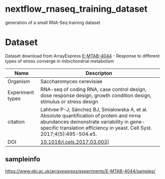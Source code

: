 # nextflow_rnaseq_training_dataset

generation of a small RNA-Seq training dataset


# Dataset

Dataset download from ArrayExpress [E-MTAB-4044](https://www.ebi.ac.uk/arrayexpress/experiments/E-MTAB-4044/) - Response to different types of stress converge in mitochondrial metabolism 

|Name|Descripton|
|-|-|
|Organism|Saccharomyces cerevisiae|
Experiment types|RNA-seq of coding RNA, case control design, dose response design, growth condition design, stimulus or stress design|
|citation|Lahtvee P-J, Sánchez BJ, Smialowska A, et al. Absolute quantification of protein and mrna abundances demonstrate variability in gene-specific translation efficiency in yeast. Cell Syst. 2017;4(5):495-504.e5.|
|DOI|[10.1016/j.cels.2017.03.003](https://doi.org/10.1016/j.cels.2017.03.003)]

## sampleinfo

https://www.ebi.ac.uk/arrayexpress/experiments/E-MTAB-4044/samples/
